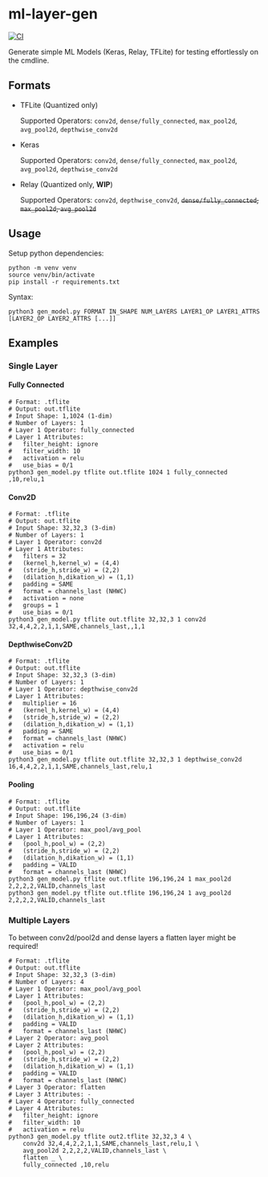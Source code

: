 # ml-layer-gen

[![CI](https://github.com/PhilippvK/ml-layer-gen/actions/workflows/test.yml/badge.svg)](https://github.com/PhilippvK/ml-layer-gen/actions/workflows/test.yml)

Generate simple ML Models (Keras, Relay, TFLite) for testing effortlessly on the cmdline.

## Formats

- TFLite (Quantized only)

  Supported Operators: `conv2d`, `dense/fully_connected`, `max_pool2d`, `avg_pool2d`, `depthwise_conv2d`
- Keras

  Supported Operators: `conv2d`, `dense/fully_connected`, `max_pool2d`, `avg_pool2d`, `depthwise_conv2d`
- Relay (Quantized only, **WIP**)

  Supported Operators: `conv2d`, `depthwise_conv2d`, ~~`dense/fully_connected`, `max_pool2d`, `avg_pool2d`~~

## Usage

Setup python dependencies:

```
python -m venv venv
source venv/bin/activate
pip install -r requirements.txt
```

Syntax:

```
python3 gen_model.py FORMAT IN_SHAPE NUM_LAYERS LAYER1_OP LAYER1_ATTRS [LAYER2_OP LAYER2_ATTRS [...]]
```

## Examples

### Single Layer

#### Fully Connected

```
# Format: .tflite
# Output: out.tflite
# Input Shape: 1,1024 (1-dim)
# Number of Layers: 1
# Layer 1 Operator: fully_connected
# Layer 1 Attributes:
#   filter_height: ignore
#   filter_width: 10
#   activation = relu
#   use_bias = 0/1
python3 gen_model.py tflite out.tflite 1024 1 fully_connected ,10,relu,1
```

#### Conv2D

```
# Format: .tflite
# Output: out.tflite
# Input Shape: 32,32,3 (3-dim)
# Number of Layers: 1
# Layer 1 Operator: conv2d
# Layer 1 Attributes:
#   filters = 32
#   (kernel_h,kernel_w) = (4,4)
#   (stride_h,stride_w) = (2,2)
#   (dilation_h,dikation_w) = (1,1)
#   padding = SAME
#   format = channels_last (NHWC)
#   activation = none
#   groups = 1
#   use_bias = 0/1
python3 gen_model.py tflite out.tflite 32,32,3 1 conv2d 32,4,4,2,2,1,1,SAME,channels_last,,1,1
```

#### DepthwiseConv2D

```
# Format: .tflite
# Output: out.tflite
# Input Shape: 32,32,3 (3-dim)
# Number of Layers: 1
# Layer 1 Operator: depthwise_conv2d
# Layer 1 Attributes:
#   multiplier = 16
#   (kernel_h,kernel_w) = (4,4)
#   (stride_h,stride_w) = (2,2)
#   (dilation_h,dikation_w) = (1,1)
#   padding = SAME
#   format = channels_last (NHWC)
#   activation = relu
#   use_bias = 0/1
python3 gen_model.py tflite out.tflite 32,32,3 1 depthwise_conv2d 16,4,4,2,2,1,1,SAME,channels_last,relu,1
```

#### Pooling

```
# Format: .tflite
# Output: out.tflite
# Input Shape: 196,196,24 (3-dim)
# Number of Layers: 1
# Layer 1 Operator: max_pool/avg_pool
# Layer 1 Attributes:
#   (pool_h,pool_w) = (2,2)
#   (stride_h,stride_w) = (2,2)
#   (dilation_h,dikation_w) = (1,1)
#   padding = VALID
#   format = channels_last (NHWC)
python3 gen_model.py tflite out.tflite 196,196,24 1 max_pool2d 2,2,2,2,VALID,channels_last
python3 gen_model.py tflite out.tflite 196,196,24 1 avg_pool2d 2,2,2,2,VALID,channels_last
```

### Multiple Layers

To between conv2d/pool2d and dense layers a flatten layer might be required!

```
# Format: .tflite
# Output: out.tflite
# Input Shape: 32,32,3 (3-dim)
# Number of Layers: 4
# Layer 1 Operator: max_pool/avg_pool
# Layer 1 Attributes:
#   (pool_h,pool_w) = (2,2)
#   (stride_h,stride_w) = (2,2)
#   (dilation_h,dikation_w) = (1,1)
#   padding = VALID
#   format = channels_last (NHWC)
# Layer 2 Operator: avg_pool
# Layer 2 Attributes:
#   (pool_h,pool_w) = (2,2)
#   (stride_h,stride_w) = (2,2)
#   (dilation_h,dikation_w) = (1,1)
#   padding = VALID
#   format = channels_last (NHWC)
# Layer 3 Operator: flatten
# Layer 3 Attributes: -
# Layer 4 Operator: fully_connected
# Layer 4 Attributes:
#   filter_height: ignore
#   filter_width: 10
#   activation = relu
python3 gen_model.py tflite out2.tflite 32,32,3 4 \
    conv2d 32,4,4,2,2,1,1,SAME,channels_last,relu,1 \
    avg_pool2d 2,2,2,2,VALID,channels_last \
    flatten _ \
    fully_connected ,10,relu
```
